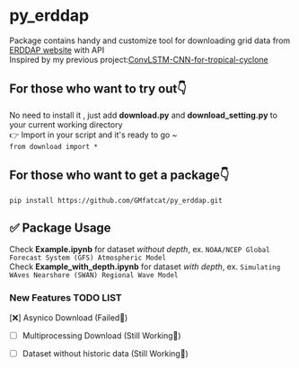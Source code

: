 # py_erddap
Package contains handy and customize tool for downloading grid data from [ERDDAP website](https://pae-paha.pacioos.hawaii.edu/erddap/griddap) with API  
Inspired by my previous project:[ConvLSTM-CNN-for-tropical-cyclone](https://github.com/GMfatcat/ConvLSTM-CNN-for-tropical-cyclone)

## For those who want to try out:point_down: ##  
No need to install it , just add **download.py** and **download_setting.py** to your current working directory  
:point_right: Import in your script and it's ready to go ~  
`
from download import *
`

## For those who want to get a package:point_down: ## 
`
pip install https://github.com/GMfatcat/py_erddap.git
`

## :white_check_mark: Package Usage ##
Check **Example.ipynb** for dataset *without depth*, ex. `NOAA/NCEP Global Forecast System (GFS) Atmospheric Model`  
Check **Example_with_depth.ipynb** for dataset *with depth*, ex. `Simulating WAves Nearshore (SWAN) Regional Wave Model`  

### New Features TODO LIST
[:x:] Asynico Download (Failed:bug:)
- [ ] Multiprocessing Download (Still Working:bicyclist:)
- [ ] Dataset without historic data (Still Working:bicyclist:)


